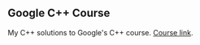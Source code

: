 ## Google C++ Course

My C++ solutions to Google's C++ course. [Course link](https://developers.google.com/edu/c++/).

